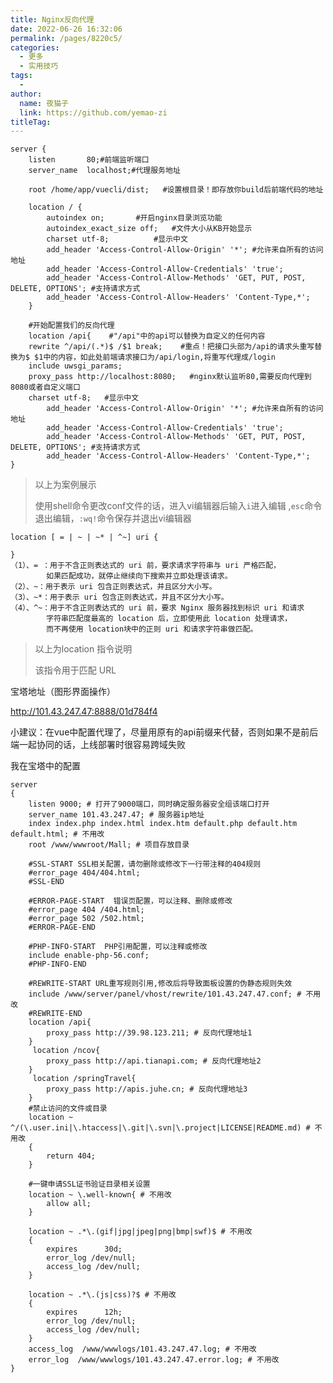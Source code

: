 ```yaml
---
title: Nginx反向代理
date: 2022-06-26 16:32:06
permalink: /pages/8220c5/
categories:
  - 更多
  - 实用技巧
tags:
  - 
author: 
  name: 夜猫子
  link: https://github.com/yemao-zi
titleTag: 
---
```

```apl
server {
    listen       80;#前端监听端口
    server_name  localhost;#代理服务地址
    
    root /home/app/vuecli/dist;   #设置根目录！即存放你build后前端代码的地址

    location / {
        autoindex on;       #开启nginx目录浏览功能
        autoindex_exact_size off;   #文件大小从KB开始显示
        charset utf-8;          #显示中文
        add_header 'Access-Control-Allow-Origin' '*'; #允许来自所有的访问地址
        add_header 'Access-Control-Allow-Credentials' 'true';
        add_header 'Access-Control-Allow-Methods' 'GET, PUT, POST, DELETE, OPTIONS'; #支持请求方式
        add_header 'Access-Control-Allow-Headers' 'Content-Type,*';
    }

    #开始配置我们的反向代理
    location /api{    #"/api"中的api可以替换为自定义的任何内容
    rewrite ^/api/(.*)$ /$1 break;    #重点！把接口头部为/api的请求头重写替换为$ $1中的内容，如此处前端请求接口为/api/login,将重写代理成/login
    include uwsgi_params;
    proxy_pass http://localhost:8080;   #nginx默认监听80,需要反向代理到8080或者自定义端口
    charset utf-8;   #显示中文
        add_header 'Access-Control-Allow-Origin' '*'; #允许来自所有的访问地址
        add_header 'Access-Control-Allow-Credentials' 'true';
        add_header 'Access-Control-Allow-Methods' 'GET, PUT, POST, DELETE, OPTIONS'; #支持请求方式
        add_header 'Access-Control-Allow-Headers' 'Content-Type,*';
}
```

> 以上为案例展示
>
> 使用shell命令更改conf文件的话，进入vi编辑器后输入`i`进入编辑 ,`esc`命令退出编辑，`:wq!`命令保存并退出vi编辑器


    location [ = | ~ | ~* | ^~] uri {
    
    }
    （1）、= ：用于不含正则表达式的 uri 前，要求请求字符串与 uri 严格匹配，
    		如果匹配成功，就停止继续向下搜索并立即处理该请求。
    （2）、~：用于表示 uri 包含正则表达式，并且区分大小写。
    （3）、~*：用于表示 uri 包含正则表达式，并且不区分大小写。
    （4）、^~：用于不含正则表达式的 uri 前，要求 Nginx 服务器找到标识 uri 和请求
    		字符串匹配度最高的 location 后，立即使用此 location 处理请求，
    		而不再使用 location块中的正则 uri 和请求字符串做匹配。

> 以上为location 指令说明
>
> 该指令用于匹配 URL

宝塔地址（图形界面操作）

http://101.43.247.47:8888/01d784f4

小建议：在vue中配置代理了，尽量用原有的api前缀来代替，否则如果不是前后端一起协同的话，上线部署时很容易跨域失败

我在宝塔中的配置

~~~apl
server
{
    listen 9000; # 打开了9000端口，同时确定服务器安全组该端口打开
    server_name 101.43.247.47; # 服务器ip地址
    index index.php index.html index.htm default.php default.htm default.html; # 不用改
    root /www/wwwroot/Mall; # 项目存放目录
    
    #SSL-START SSL相关配置，请勿删除或修改下一行带注释的404规则
    #error_page 404/404.html;
    #SSL-END
    
    #ERROR-PAGE-START  错误页配置，可以注释、删除或修改
    #error_page 404 /404.html;
    #error_page 502 /502.html;
    #ERROR-PAGE-END
    
    #PHP-INFO-START  PHP引用配置，可以注释或修改
    include enable-php-56.conf;
    #PHP-INFO-END
    
    #REWRITE-START URL重写规则引用,修改后将导致面板设置的伪静态规则失效
    include /www/server/panel/vhost/rewrite/101.43.247.47.conf; # 不用改
    #REWRITE-END
    location /api{ 
        proxy_pass http://39.98.123.211; # 反向代理地址1
    }
     location /ncov{ 
        proxy_pass http://api.tianapi.com; # 反向代理地址2
    }
     location /springTravel{ 
        proxy_pass http://apis.juhe.cn; # 反向代理地址3
    }
    #禁止访问的文件或目录
    location ~ ^/(\.user.ini|\.htaccess|\.git|\.svn|\.project|LICENSE|README.md) # 不用改
    {
        return 404;
    }
    
    #一键申请SSL证书验证目录相关设置
    location ~ \.well-known{ # 不用改
        allow all;
    }
    
    location ~ .*\.(gif|jpg|jpeg|png|bmp|swf)$ # 不用改
    {
        expires      30d;
        error_log /dev/null;
        access_log /dev/null;
    }
    
    location ~ .*\.(js|css)?$ # 不用改
    {
        expires      12h;
        error_log /dev/null;
        access_log /dev/null; 
    }
    access_log  /www/wwwlogs/101.43.247.47.log; # 不用改
    error_log  /www/wwwlogs/101.43.247.47.error.log; # 不用改
}
~~~

